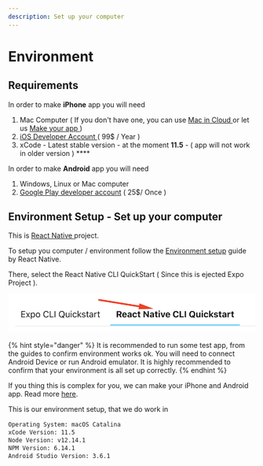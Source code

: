 ```yaml
---
description: Set up your computer
---
```


# Environment

## Requirements

In order to make **iPhone** app you will need

1. Mac Computer \( If you don't have one, you can use [Mac in Cloud ](https://www.macincloud.com/)or let us [Make your  app ](https://ftiger.mobidonia.com/)\)
2. [iOS Developer Account ](https://developer.apple.com/programs/) \( 99$ / Year \)
3. xCode - Latest stable version - at the moment **11.5** - \( app will not work in older version \) ****

In  order to make **Android** app you will need

1. Windows, Linux or Mac computer
2. [Google Play developer account](https://play.google.com/apps/publish) \( 25$/ Once \)

## Environment Setup - Set up your computer

This is [React Native ](https://reactnative.dev/)project. 

To setup you computer / environment follow the [Environment setup](https://reactnative.dev/docs/environment-setup) guide by React Native.

There, select the React Native CLI QuickStart \( Since this is ejected Expo Project \).

![](../.gitbook/assets/cli.png)

{% hint style="danger" %}
It is recommended to run some test app, from the guides to confirm environment works ok. You will need to connect Android Device or run Android emulator.  It is highly recommended to confirm that your environment is all set up correctly.
{% endhint %}

If you thing this is complex for you, we can make your iPhone and Android app. Read more [here](https://ftiger.mobidonia.com/).



This is our environment setup, that we do work in

```text
Operating System: macOS Catalina
xCode Version: 11.5
Node Version: v12.14.1
NPM Version: 6.14.1
Android Studio Version: 3.6.1
```




